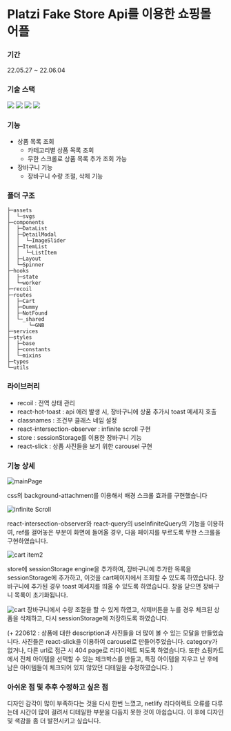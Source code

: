 #  Platzi Fake Store Api를 이용한 쇼핑몰 어플

### 기간 
22.05.27 ~ 22.06.04   

### 기술 스택   
<img src="https://img.shields.io/badge/React-61DAFB?style=for-the-badge&logo=React&logoColor=black">
<img src="https://img.shields.io/badge/TypeScript-3178C6?style=for-the-badge&logo=TypeScript&logoColor=white">
<img src="https://img.shields.io/badge/Sass-CC6699?style=for-the-badge&logo=Sass&logoColor=white">   
<img src="https://img.shields.io/badge/React Query-FF4154?style=for-the-badge&logo=React Query&logoColor=white">   


### 기능
- 상품 목록 조회   
  * 카테고리별 상품 목록 조회   
  * 무한 스크롤로 상품 목록 추가 조회 가능
- 장바구니 기능   
  * 장바구니 수량 조절, 삭제 기능   


### 폴더 구조

````
├─assets
│  └─svgs
├─components
│  ├─DataList
│  ├─DetailModal
│  │  └─ImageSlider
│  ├─ItemList
│  │  └─ListItem
│  ├─Layout
│  └─Spinner
├─hooks
│  ├─state
│  └─worker
├─recoil
├─routes
│  ├─Cart
│  ├─Dummy
│  ├─NotFound
│  └─_shared
│      └─GNB
├─services
├─styles
│  ├─base
│  ├─constants
│  └─mixins
├─types
└─utils
````   

### 라이브러리   
- recoil : 전역 상태 관리
- react-hot-toast : api 에러 발생 시, 장바구니에 상품 추가시 toast 메세지 호출   
- classnames : 조건부 클래스 네임 설정   
- react-intersection-observer : infinite scroll 구현
- store : sessionStorage를 이용한 장바구니 기능    
- react-slick : 상품 사진들을 보기 위한 carousel 구현   


### 기능 상세   
![mainPage](https://user-images.githubusercontent.com/88841429/171999652-748165be-d393-404c-b47e-3fb6f6c01597.gif)   


css의 background-attachment를 이용해서 배경 스크롤 효과를 구현했습니다


![infinite Scroll](https://user-images.githubusercontent.com/88841429/171993970-c0d55843-f0bd-44f5-aecb-7e7877fa79ee.gif)   

react-intersection-observer와 react-query의 useInfiniteQuery의 기능을 이용하여, ref를 걸어놓은 부분이 화면에 들어올 경우, 다음 페이지를 부르도록 무한 스크롤을 구현하였습니다.     


![cart item2](https://user-images.githubusercontent.com/88841429/173194908-d9a84d86-504a-483e-ae24-9d6c35f5adca.gif)       
 
store에 sessionStorage engine을 추가하여, 장바구니에 추가한 목록을 sessionStorage에 추가하고, 이것을 cart페이지에서 조회할 수 있도록 하였습니다. 장바구니에 추가된 경우 toast 메세지를 띄울 수 있도록 하였습니다. 창을 닫으면 장바구니 목록이 초기화됩니다.   

![cart](https://user-images.githubusercontent.com/88841429/171993973-f82d2017-6a2e-48b6-85eb-becbb2830406.gif)
장바구니에서 수량 조절을 할 수 있게 하였고, 삭제버튼을 누를 경우 체크된 상품을 삭제하고, 다시 sessionStorage에 저장하도록 하였습니다.   


(+ 220612 : 상품에 대한 description과 사진들을 더 많이 볼 수 있는 모달을 만들었습니다. 사진들은 react-slick을 이용하여 carousel로 만들어주었습니다. category가 없거나, 다른 url로 접근 시 404 page로 리다이렉트 되도록 하였습니다. 또한 쇼핑카트에서 전체 아이템을 선택할 수 있는 체크박스를 만들고, 특정 아이템을 지우고 난 후에 남은 아이템들이 체크되어 있지 않았던 디테일을 수정하였습니다. )

### 아쉬운 점 및 추후 수정하고 싶은 점   
 디자인 감각이 많이 부족하다는 것을 다시 한번 느꼈고, netlify 리다이렉트 오류를 다루는데 시간이 많이 걸려서 디테일한 부분을 다듬지 못한 것이 아쉽습니다. 이 후에 디자인 및 색감을 좀 더 발전시키고 싶습니다.


